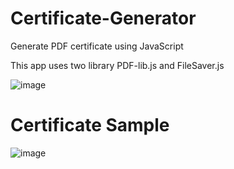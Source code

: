 # Certificate-Generator
Generate PDF certificate using JavaScript

This app uses two library PDF-lib.js and FileSaver.js

![image](https://github.com/Vaibhav234k/certificate-generator/assets/114278562/5e9bfc9d-f013-4db4-b294-21bef9552157)


# Certificate Sample
![image](https://github.com/Vaibhav234k/certificate-generator/assets/114278562/310bbb5e-54cd-4389-94d6-1c0e5a33c874)
